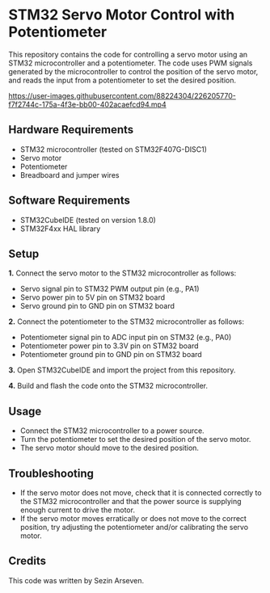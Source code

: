 # STM32 Servo Motor Control with Potentiometer
This repository contains the code for controlling a servo motor using an STM32 microcontroller and a potentiometer. The code uses PWM signals generated by the microcontroller to control the position of the servo motor, and reads the input from a potentiometer to set the desired position.


https://user-images.githubusercontent.com/88224304/226205770-f7f2744c-175a-4f3e-bb00-402acaefcd94.mp4


## Hardware Requirements
- STM32 microcontroller (tested on STM32F407G-DISC1)
- Servo motor
- Potentiometer
- Breadboard and jumper wires
## Software Requirements
- STM32CubeIDE (tested on version 1.8.0)
- STM32F4xx HAL library
## Setup
**1.** Connect the servo motor to the STM32 microcontroller as follows:

- Servo signal pin to STM32 PWM output pin (e.g., PA1)
- Servo power pin to 5V pin on STM32 board
- Servo ground pin to GND pin on STM32 board

**2.** Connect the potentiometer to the STM32 microcontroller as follows:
- Potentiometer signal pin to ADC input pin on STM32 (e.g., PA0)
- Potentiometer power pin to 3.3V pin on STM32 board
- Potentiometer ground pin to GND pin on STM32 board

**3.** Open STM32CubeIDE and import the project from this repository.

**4.** Build and flash the code onto the STM32 microcontroller.
## Usage
- Connect the STM32 microcontroller to a power source.
- Turn the potentiometer to set the desired position of the servo motor.
- The servo motor should move to the desired position.
## Troubleshooting
- If the servo motor does not move, check that it is connected correctly to the STM32 microcontroller and that the power source is supplying enough current to drive 
the motor.
- If the servo motor moves erratically or does not move to the correct position, try adjusting the potentiometer and/or calibrating the servo motor.

## Credits
This code was written by Sezin Arseven.
